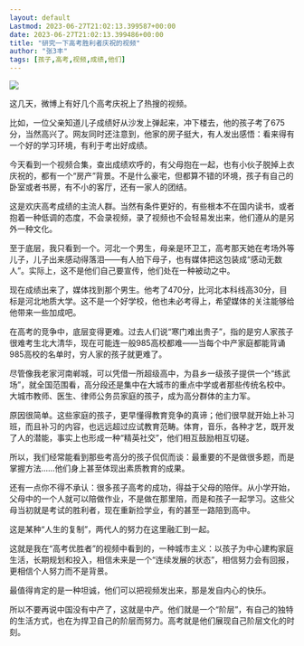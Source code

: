 ```yaml
---
layout: default
Lastmod: 2023-06-27T21:02:13.399587+00:00
date: 2023-06-27T21:02:13.399486+00:00
title: "研究一下高考胜利者庆祝的视频"
author: "张3丰"
tags: [孩子,高考,视频,成绩,他们]
---
```


![](https://images.weserv.nl/?url=https%3A//mmbiz.qpic.cn/mmbiz_jpg/3OMbCSCZjRbqm57nC4bVtmtBKH6tnVbxHxEwYEJbLTJoFz2td58Gk4RR8kdwtEAJ5ia9uuVReibUNx5jGlMtXvGg/640%3Fwx_fmt%3Djpeg)

这几天，微博上有好几个高考庆祝上了热搜的视频。

比如，一位父亲知道儿子成绩好从沙发上弹起来，冲下楼去，他的孩子考了675分，当然高兴了。网友同时还注意到，他家的房子挺大，有人发出感悟：看来得有一个好的学习环境，有利于考出好成绩。

今天看到一个视频合集，查出成绩欢呼的，有父母抱在一起，也有小伙子脱掉上衣庆祝的，都有一个“房产”背景。不是什么豪宅，但都算不错的环境，孩子有自己的卧室或者书房，有不小的客厅，还有一家人的团结。

这是欢庆高考成绩的主流人群。当然有条件更好的，有些根本不在国内读书，或者抱着一种低调的态度，不会录视频，录了视频也不会轻易发出来，他们遵从的是另外一种文化。

至于底层，我只看到一个。河北一个男生，母亲是环卫工，高考那天她在考场外等儿子，儿子出来感动得落泪——有人拍下母子，也有媒体把这包装成“感动无数人”。实际上，这不是他们自己要宣传，他们处在一种被动之中。

现在成绩出来了，媒体找到那个男生。他考了470分，比河北本科线高30分，目标是河北地质大学。这不是一个好学校，他也未必考得上，希望媒体的关注能够给他带来一些加成吧。

在高考的竞争中，底层变得更难。过去人们说“寒门难出贵子”，指的是穷人家孩子很难考生北大清华，现在可能连一般985高校都难——当每个中产家庭都能背诵985高校的名单时，穷人家的孩子就更难了。

尽管像我老家河南郸城，可以凭借一所超级高中，为县乡一级孩子提供一个“练武场”，就全国范围看，高分段还是集中在大城市的重点中学或者那些传统名校中。大城市教师、医生、律师公务员家庭的孩子，成为高分群体的主力军。

原因很简单。这些家庭的孩子，更早懂得教育竞争的真谛；他们很早就开始上补习班，而且补习的内容，也远远超过应试教育范畴。体育，音乐，各种才艺，既开发了人的潜能，事实上也形成一种“精英社交”，他们相互鼓励相互切磋。

所以，我们经常能看到那些考高分的孩子侃侃而谈：最重要的不是做很多题，而是掌握方法……他们身上甚至体现出素质教育的成果。

还有一点你不得不承认：很多孩子高考的成功，得益于父母的陪伴。从小学开始，父母中的一个人就可以陪做作业，不是做在那里陪，而是和孩子一起学习。这些父母当初就是考试的胜利者，现在重新捡学业，有的甚至一路陪到高中。

这是某种“人生的复制”，两代人的努力在这里融汇到一起。

这就是我在“高考优胜者”的视频中看到的，一种城市主义：以孩子为中心建构家庭生活，长期规划和投入，相信未来是一个“连续发展的状态”，相信努力会有回报，更相信个人努力而不是背景。‍‍‍‍‍‍‍

最值得肯定的是一种坦诚，他们可以把视频发出来，那是发自内心的快乐。

所以不要再说中国没有中产了，这就是中产。他们就是一个“阶层”，有自己的独特的生活方式，也在为捍卫自己的阶层而努力。高考就是他们展现自己阶层文化的时刻。

